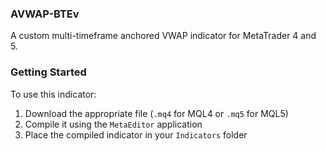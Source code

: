 ### AVWAP-BTEv
A custom multi-timeframe anchored VWAP indicator for MetaTrader 4 and 5.

### Getting Started
To use this indicator:
1. Download the appropriate file (`.mq4` for MQL4 or `.mq5` for MQL5)
2. Compile it using the `MetaEditor` application
3. Place the compiled indicator in your `Indicators` folder